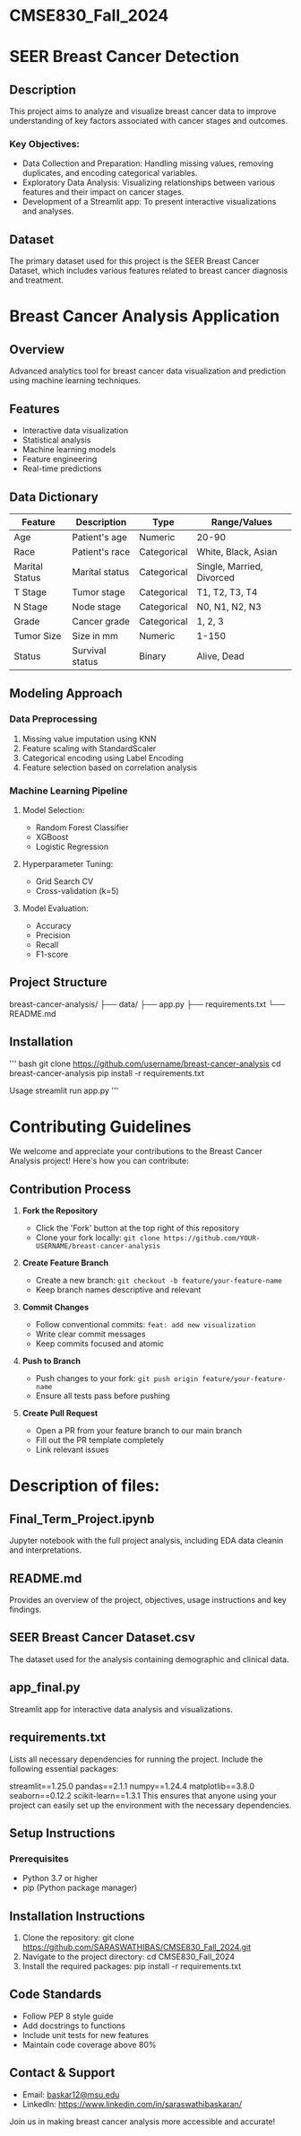 # CMSE830_Fall_2024

# SEER Breast Cancer Detection

## Description
This project aims to analyze and visualize breast cancer data to improve understanding of key factors associated with cancer stages and outcomes.


### Key Objectives:
- Data Collection and Preparation: Handling missing values, removing duplicates, and encoding categorical variables.
- Exploratory Data Analysis: Visualizing relationships between various features and their impact on cancer stages.
- Development of a Streamlit app: To present interactive visualizations and analyses.

## Dataset
The primary dataset used for this project is the SEER Breast Cancer Dataset, which includes various features related to breast cancer diagnosis and treatment. 

# Breast Cancer Analysis Application

## Overview
Advanced analytics tool for breast cancer data visualization and prediction using machine learning techniques.

## Features
- Interactive data visualization
- Statistical analysis
- Machine learning models
- Feature engineering
- Real-time predictions

## Data Dictionary
| Feature | Description | Type | Range/Values |
|---------|-------------|------|--------------|
| Age | Patient's age | Numeric | 20-90 |
| Race | Patient's race | Categorical | White, Black, Asian |
| Marital Status | Marital status | Categorical | Single, Married, Divorced |
| T Stage | Tumor stage | Categorical | T1, T2, T3, T4 |
| N Stage | Node stage | Categorical | N0, N1, N2, N3 |
| Grade | Cancer grade | Categorical | 1, 2, 3 |
| Tumor Size | Size in mm | Numeric | 1-150 |
| Status | Survival status | Binary | Alive, Dead |

## Modeling Approach

### Data Preprocessing
1. Missing value imputation using KNN
2. Feature scaling with StandardScaler
3. Categorical encoding using Label Encoding
4. Feature selection based on correlation analysis

### Machine Learning Pipeline
1. Model Selection:
   - Random Forest Classifier
   - XGBoost
   - Logistic Regression

2. Hyperparameter Tuning:
   - Grid Search CV
   - Cross-validation (k=5)

3. Model Evaluation:
   - Accuracy
   - Precision
   - Recall
   - F1-score

## Project Structure
breast-cancer-analysis/ ├── data/ ├── app.py ├── requirements.txt └── README.md


## Installation
''' bash
git clone https://github.com/username/breast-cancer-analysis
cd breast-cancer-analysis
pip install -r requirements.txt

Usage
streamlit run app.py '''


# Contributing Guidelines

We welcome and appreciate your contributions to the Breast Cancer Analysis project! Here's how you can contribute:

## Contribution Process

1. **Fork the Repository**
   - Click the 'Fork' button at the top right of this repository
   - Clone your fork locally: `git clone https://github.com/YOUR-USERNAME/breast-cancer-analysis`

2. **Create Feature Branch**
   - Create a new branch: `git checkout -b feature/your-feature-name`
   - Keep branch names descriptive and relevant

3. **Commit Changes**
   - Follow conventional commits: `feat: add new visualization`
   - Write clear commit messages
   - Keep commits focused and atomic

4. **Push to Branch**
   - Push changes to your fork: `git push origin feature/your-feature-name`
   - Ensure all tests pass before pushing

5. **Create Pull Request**
   - Open a PR from your feature branch to our main branch
   - Fill out the PR template completely
   - Link relevant issues

# Description of files:
## Final_Term_Project.ipynb

Jupyter notebook with the full project analysis, including EDA data cleanin and interpretations.

## README.md

Provides an overview of the project, objectives, usage instructions and key findings.

## SEER Breast Cancer Dataset.csv

The dataset used for the analysis containing demographic and clinical data.

## app_final.py

Streamlit app for interactive data analysis and visualizations.

## requirements.txt

Lists all necessary dependencies for running the project.
Include the following essential packages:

streamlit==1.25.0
pandas==2.1.1
numpy==1.24.4
matplotlib==3.8.0
seaborn==0.12.2
scikit-learn==1.3.1
This ensures that anyone using your project can easily set up the environment with the necessary dependencies.

## Setup Instructions

### Prerequisites
- Python 3.7 or higher
- pip (Python package manager)


## Installation Instructions
1. Clone the repository:
git clone https://github.com/SARASWATHIBAS/CMSE830_Fall_2024.git
2. Navigate to the project directory:
cd CMSE830_Fall_2024
3. Install the required packages:
pip install -r requirements.txt



## Code Standards
- Follow PEP 8 style guide
- Add docstrings to functions
- Include unit tests for new features
- Maintain code coverage above 80%

## Contact & Support
- Email: baskar12@msu.edu
- LinkedIn: https://www.linkedin.com/in/saraswathibaskaran/

Join us in making breast cancer analysis more accessible and accurate!


